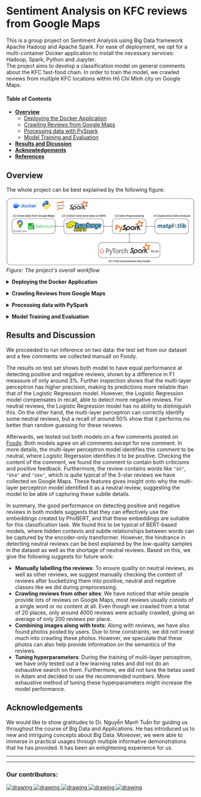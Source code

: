 # Sentiment Analysis on KFC reviews from Google Maps
This is a group project on Sentiment Analysis using Big Data framework Apache Hadoop and Apache Spark. For ease of deployment, we opt for a multi-container Docker application to install the necessary services: Hadoop, Spark, Python and Jupyter.\
The project aims to develop a classification model on general comments about the KFC fast-food chain. In order to train the model, we crawled reviews from multiple KFC locations within Hồ Chí Minh city on Google Maps.

#### Table of Contents
- [**Overview**](#overview)
    - [Deploying the Docker Application](#docker_deploy)
    - [Crawling Reviews from Google Maps](#reviews_crawl)
    - [Processing data with PySpark](#reviews_store)
    - [Model Training and Evaluation](#models)
- [**Results and Dicussion**](#results-and-discussion)
- [**Acknowledgements**](#acknowledgements)
- [**References**](#references)

## Overview
The whole project can be best explained by the following figure:

![workflow](./resource/pngs/workflow.png)
*Figure: The project's overall workflow*

<a name="docker_deploy"></a>
<details>
<summary><b>Deploying the Docker Application</b></summary>

Taking advantage of pre-built Docker images, we opt for multi-container Docker application for quick deployment of the working environment.\
In the application, we deploy two images provided by [`big-data-europ/docker-hadoop`](https://github.com/big-data-europe/docker-hadoop). These images are responsible for the Hadoop HDFS service within the project.\
For processing with Spark, we use the official [`jupyter/pyspark-notebook`](https://hub.docker.com/r/jupyter/pyspark-notebook) image. The latest image has Python 3.11.6 installed with PySpark. The image also hosts a local JupyterLab session where one can easily connect to from outside of the Docker container.

For more information on the application, see [`docker-hadoop/README.md`](./docker-hadoop/README.md)
To see how one deploys, runs as well as connecting to the JupyterLab instance, visit [`how_tos.ipynb`](how_tos.ipynb).
</details>

<a name="reviews_crawl"></a>
<details>
<summary><b>Crawling Reviews from Google Maps</b></summary>

After setting up the application, we then began the core of the project. The first task of which we need to do is to find a way to collect reviews from places on Google Maps.

Google themselves provide a [Google Places API](https://developers.google.com/maps/documentation/places/web-service/overview) for retrieving multiple types of data about a place on Google Maps including reviews. However, this is meant as a freemium service and the quota is relatively low compare to our needs. Furthermore, you need to to set up a billing account in order to use the API, which is also slightly inconvenient for us.

Thus, the only option left is to resort to crawling data straight from the site. Because the site is not static by nature, we uses [selenium](https://pypi.org/project/selenium/) to simulate certain loading functionalities and interactions within the website. We provide the crawling code packaged in a class wrapper `ReviewCrawler` provided in [ggplace_review_crawler](./review_crawl/ggplace_review_crawler/). For more information on how to use the package, see [README.md](./review_crawl/README.md).

While crawling, we immediately save the results to the HDFS using the Python API [hdfs](https://hdfscli.readthedocs.io/en/latest/).
</details>

<a name="reviews_store"></a>
<details>
<summary><b>Processing data with PySpark</b></summary>

[Apache Spark](https://spark.apache.org/) is a framework for processing big data with distributed computing. Spark allows seamless integration with multiple big data storage infrastructures like the HDFS we have deployed as well as analytics and science computing frameworks like R, NumPy, etc. In this project, we utilise the Spark's API for Python called [PySpark](https://spark.apache.org/docs/latest/api/python/index.html) to do any data processing.

More specifically, we deploy PySpark through the prebuilt Docker image [jupyter/pyspark-notebook](https://hub.docker.com/r/jupyter/pyspark-notebook). This image allows you to host a local JupyterLab session with pre-installed libraries necessary for processing with PySpark, allowing an easy deployment. When doing data processing, you can connect to the server from a Jupyter notebook or work within the Web UI. For instructions and demonstrations on this subject, see the `Executing Python scripts within the application` and `Accessing HDFS from PySpark Session` sections in [`how_tos.ipynb`](how_tos.ipynb).
</details>

<a name="models"></a>
<details>
<summary><b>Model Training and Evaluation</b></summary>

For classification models, we chose to train a Logistic Regression model and a simple Multi-layer Perceptron neural network. The details of how models are trained are discussed in [`sentiment_analysis/README.md`](./sentiment_analysis/README.md).

However, because our dataset are quite imbalanced, especially with neutral reviews, we decided to compare models using class-wise metrics. More specifically, we compute precision, recall and F1 measure for each class and compare both models. The full results can be found in [`sentiment_analysis/model_eval.ipynb`](./sentiment_analysis/model_eval.ipynb).
</details>

## Results and Discussion
We proceeded to run inference on two data: the test set from our dataset and a few comments we collected manuall on Foody.

The results on test set shows both model to have equal performance at detecting positive and negative reviews, shown by a difference in F1 meassure of only around 3%. Further inspection shows that the multi-layer perceptron has higher precision, making its predictions more reliable than that of the Logistic Regression model. However, the Logistic Regression model compensates in recall, able to detect more negative reviews. For neutral reviews, the Logistic Regression model has no ability to distiniguish this. On the other hand, the multi-layer perceptron can correctly identify some neutral reviews, but a recall of around 50% show that it performs no better than random guessing for these reivews.

Afterwards, we tested out both models on a few comments posted on [Foody](https://www.foody.vn/ho-chi-minh/kfc-ly-thuong-kiet/binh-luan). Both models agree on all comments except for one comment. In more details, the multi-layer perceptron model identifies this comment to be neutral, where Logistic Regerssion identifies it to be positive. Checking the content of the comment, we found the comment to contain both criticisms and positive feedback. Furthermore, the review contains words like `"ổn"`, `"khá"` and `"oke"`, which is quite typical of the 3-star reviews we have collected on Google Maps. These features gives insight onto why the multi-layer perceptron model identified it as a neutral review, suggesting the model to be able of capturing these subtle details.

In summary, the good performance on detecting positive and negative reviews in both models suggests that they can effectively use the embeddings created by PhoBERT, and that these embeddings are suitable for this classification task. We found this to be typical of BERT-based models, where hidden contexts and subtle relationships between words can be captured by the encoder-only transformer. However, the hindrance in detecting neutral reviews can be best explained by the low-quality samples in the dataset as well as the shortage of neutral reviews. Based on this, we give the following suggests for future work:
- **Manually labelling the reviews**: To ensure quality on neutral reviews, as well as other reviews, we suggest manually checking the content of reviews after bucketizing them into positive, neutral and negative classes like we did during preprocessing.
- **Crawling reviews from other sites**: We have noticed that while people provide lots of reviews on Google Maps, most reviews usually conists of a single word or no content at all. Even though we crawled from a total of 20 places, only around 4000 reviews were actually crawled, giving an average of only 200 reviews per place.
- **Combining images along with texts**: Along with reviews, we have also found photos posted by users. Due to time constraints, we did not invest much into crawling these photos. However, we speculate that these photos can also help provide information on the semantics of the reviews.
- **Tuning hyperparameters**: During the training of multi-layer perceptron, we have only tested out a few learning rates and did not do an exhaustive search on them. Furthermore, we did not tune the betas used in Adam and decided to use the recommended numbers. More exhaustive method of tuning these hyperparameters might increase the model performance.

## Acknowledgements
We would like to show gratitudes to Dr. Nguyễn Mạnh Tuấn for guiding us throughout the course of Big Data and Applications. He has introduced us to new and intriguing concepts about Big Data. Moreover, we were able to immerse in practical usages through multiple informative demonstrations that he has provided. It has been an enlightening experience for us.

---
---
### Our contributors:
<a href="https://github.com/Ngoc-Cac">
    <img src="https://avatars.githubusercontent.com/u/144905277?v=4" alt="drawing" width="60">
</a>
<a href="https://github.com/dothimykhanh">
    <img src="https://avatars.githubusercontent.com/u/120184309?v=4" alt="drawing" width="60">
</a>
<a href="https://github.com/NguyenTNTh">
    <img src="https://avatars.githubusercontent.com/u/203326835?v=4" alt="drawing" width="60">
</a>
<a href="https://github.com/hako1106">
    <img src="https://avatars.githubusercontent.com/u/117138002?v=4" alt="drawing" width="60">
</a>
<a href="https://github.com/phiyenng">
    <img src="https://avatars.githubusercontent.com/u/145342146?v=4" alt="drawing" width="60">
</a>